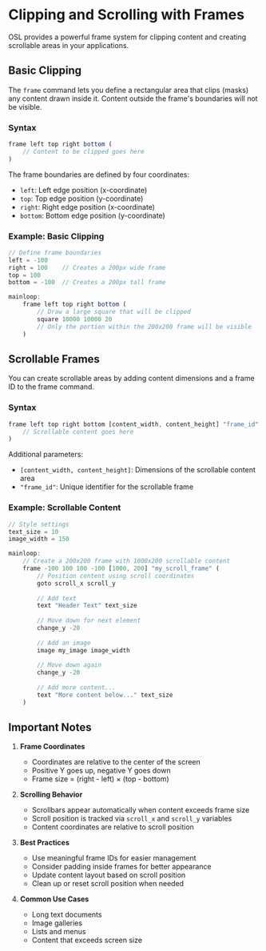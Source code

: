 # Clipping and Scrolling with Frames

OSL provides a powerful frame system for clipping content and creating scrollable areas in your applications.

## Basic Clipping

The `frame` command lets you define a rectangular area that clips (masks) any content drawn inside it. Content outside the frame's boundaries will not be visible.

### Syntax

```javascript
frame left top right bottom (
    // Content to be clipped goes here
)
```

The frame boundaries are defined by four coordinates:
- `left`: Left edge position (x-coordinate)
- `top`: Top edge position (y-coordinate)
- `right`: Right edge position (x-coordinate)
- `bottom`: Bottom edge position (y-coordinate)

### Example: Basic Clipping

```javascript
// Define frame boundaries
left = -100
right = 100    // Creates a 200px wide frame
top = 100
bottom = -100  // Creates a 200px tall frame

mainloop:
    frame left top right bottom (
        // Draw a large square that will be clipped
        square 10000 10000 20
        // Only the portion within the 200x200 frame will be visible
    )
```

## Scrollable Frames

You can create scrollable areas by adding content dimensions and a frame ID to the frame command.

### Syntax

```javascript
frame left top right bottom [content_width, content_height] "frame_id" (
    // Scrollable content goes here
)
```

Additional parameters:
- `[content_width, content_height]`: Dimensions of the scrollable content area
- `"frame_id"`: Unique identifier for the scrollable frame

### Example: Scrollable Content

```javascript
// Style settings
text_size = 10
image_width = 150

mainloop:
    // Create a 200x200 frame with 1000x200 scrollable content
    frame -100 100 100 -100 [1000, 200] "my_scroll_frame" (
        // Position content using scroll coordinates
        goto scroll_x scroll_y
        
        // Add text
        text "Header Text" text_size
        
        // Move down for next element
        change_y -20
        
        // Add an image
        image my_image image_width
        
        // Move down again
        change_y -20
        
        // Add more content...
        text "More content below..." text_size
    )
```

## Important Notes

1. **Frame Coordinates**
   - Coordinates are relative to the center of the screen
   - Positive Y goes up, negative Y goes down
   - Frame size = (right - left) × (top - bottom)

2. **Scrolling Behavior**
   - Scrollbars appear automatically when content exceeds frame size
   - Scroll position is tracked via `scroll_x` and `scroll_y` variables
   - Content coordinates are relative to scroll position

3. **Best Practices**
   - Use meaningful frame IDs for easier management
   - Consider padding inside frames for better appearance
   - Update content layout based on scroll position
   - Clean up or reset scroll position when needed

4. **Common Use Cases**
   - Long text documents
   - Image galleries
   - Lists and menus
   - Content that exceeds screen size
